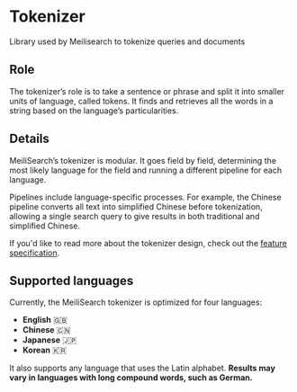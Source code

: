 # Tokenizer
Library used by Meilisearch to tokenize queries and documents

## Role

The tokenizer’s role is to take a sentence or phrase and split it into smaller units of language, called tokens. It finds and retrieves all the words in a string based on the language’s particularities.  

## Details

MeiliSearch’s tokenizer is modular. It goes field by field, determining the most likely language for the field and running a different pipeline for each language.

Pipelines include language-specific processes. For example, the Chinese pipeline converts all text into simplified Chinese before tokenization, allowing a single search query to give results in both traditional and simplified Chinese.

If you'd like to read more about the tokenizer design, check out the [feature specification](https://github.com/meilisearch/specifications/blob/master/text/0001-script-based-tokenizer.md).

## Supported languages

Currently, the MeiliSearch tokenizer is optimized for four languages:

- **English**  🇬🇧
- **Chinese** 🇨🇳
- **Japanese** 🇯🇵
- **Korean** 🇰🇷

It also supports any language that uses the Latin alphabet. **Results may vary in languages with long compound words, such as German.**
